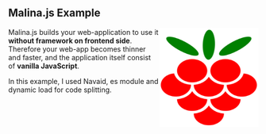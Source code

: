 ## Malina.js Example

<img align="right" width="200" height="200" src="public/malinajs.svg" />

Malina.js builds your web-application to use it **without framework on frontend side**. 
Therefore your web-app becomes thinner and faster, and the application itself consist of **vanilla JavaScript**.

In this example, I used Navaid, es module and dynamic load for code splitting.